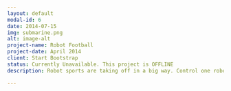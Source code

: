 ```yaml
---
layout: default
modal-id: 6
date: 2014-07-15
img: submarine.png
alt: image-alt
project-name: Robot Football
project-date: April 2014
client: Start Bootstrap
status: Currently Unavailable. This project is OFFLINE
description: Robot sports are taking off in a big way. Control one robot in a 3 a side, 5 a side and full on 11 a side match. This is a great team game of real time robot football.

---
```

